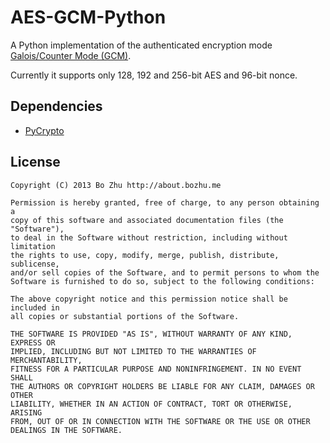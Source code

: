 # AES-GCM-Python

A Python implementation of the authenticated encryption mode [Galois/Counter Mode (GCM)](http://en.wikipedia.org/wiki/Galois/Counter_Mode).

Currently it supports only 128, 192 and 256-bit AES and 96-bit nonce.

## Dependencies

* [PyCrypto](https://github.com/dlitz/pycrypto)

## License

    Copyright (C) 2013 Bo Zhu http://about.bozhu.me

    Permission is hereby granted, free of charge, to any person obtaining a
    copy of this software and associated documentation files (the "Software"),
    to deal in the Software without restriction, including without limitation
    the rights to use, copy, modify, merge, publish, distribute, sublicense,
    and/or sell copies of the Software, and to permit persons to whom the
    Software is furnished to do so, subject to the following conditions:

    The above copyright notice and this permission notice shall be included in
    all copies or substantial portions of the Software.

    THE SOFTWARE IS PROVIDED "AS IS", WITHOUT WARRANTY OF ANY KIND, EXPRESS OR
    IMPLIED, INCLUDING BUT NOT LIMITED TO THE WARRANTIES OF MERCHANTABILITY,
    FITNESS FOR A PARTICULAR PURPOSE AND NONINFRINGEMENT. IN NO EVENT SHALL
    THE AUTHORS OR COPYRIGHT HOLDERS BE LIABLE FOR ANY CLAIM, DAMAGES OR OTHER
    LIABILITY, WHETHER IN AN ACTION OF CONTRACT, TORT OR OTHERWISE, ARISING
    FROM, OUT OF OR IN CONNECTION WITH THE SOFTWARE OR THE USE OR OTHER
    DEALINGS IN THE SOFTWARE.
